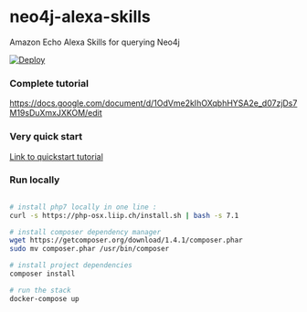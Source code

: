 # neo4j-alexa-skills
Amazon Echo  Alexa Skills for querying Neo4j

[![Deploy](https://www.herokucdn.com/deploy/button.svg)](https://heroku.com/deploy)

### Complete tutorial

https://docs.google.com/document/d/1OdVme2kIhOXqbhHYSA2e_d07zjDs7M19sDuXmxJXKOM/edit

### Very quick start

[Link to quickstart tutorial](_resources/quickstart.md) 

### Run locally

```bash

# install php7 locally in one line :
curl -s https://php-osx.liip.ch/install.sh | bash -s 7.1

# install composer dependency manager
wget https://getcomposer.org/download/1.4.1/composer.phar
sudo mv composer.phar /usr/bin/composer

# install project dependencies
composer install

# run the stack
docker-compose up
```

